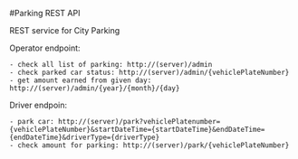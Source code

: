 #Parking REST API

REST service for City Parking

Operator endpoint:

    - check all list of parking: http://(server)/admin
    - check parked car status: http://(server)/admin/{vehiclePlateNumber}
    - get amount earned from given day: http://(server)/admin/{year}/{month}/{day}

Driver endpoin:

    - park car: http://(server)/park?vehiclePlatenumber={vehiclePlateNumber}&startDateTime={startDateTime}&endDateTime={endDateTime}&driverType={driverType}
    - check amount for parking: http://(server)/park/{vehiclePlateNumber}

